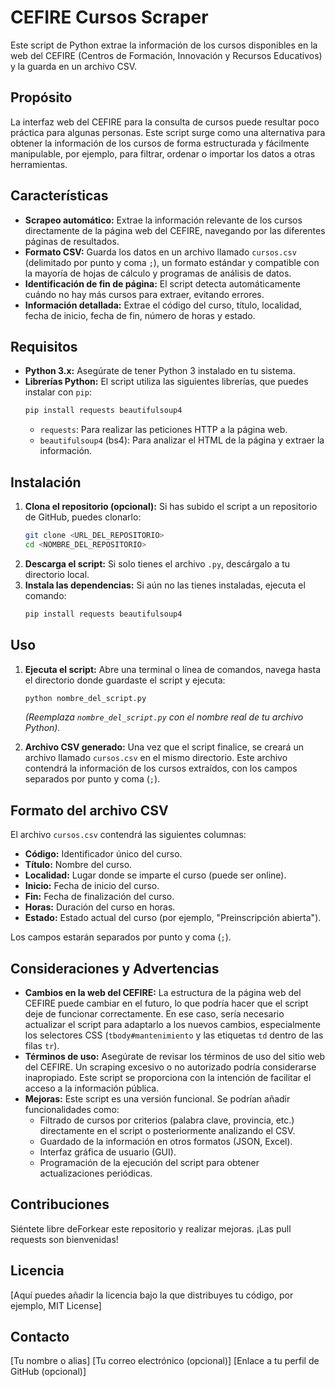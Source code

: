 # CEFIRE Cursos Scraper

Este script de Python extrae la información de los cursos disponibles en la web del CEFIRE (Centros de Formación, Innovación y Recursos Educativos) y la guarda en un archivo CSV.

## Propósito

La interfaz web del CEFIRE para la consulta de cursos puede resultar poco práctica para algunas personas. Este script surge como una alternativa para obtener la información de los cursos de forma estructurada y fácilmente manipulable, por ejemplo, para filtrar, ordenar o importar los datos a otras herramientas.

## Características

* **Scrapeo automático:** Extrae la información relevante de los cursos directamente de la página web del CEFIRE, navegando por las diferentes páginas de resultados.
* **Formato CSV:** Guarda los datos en un archivo llamado `cursos.csv` (delimitado por punto y coma `;`), un formato estándar y compatible con la mayoría de hojas de cálculo y programas de análisis de datos.
* **Identificación de fin de página:** El script detecta automáticamente cuándo no hay más cursos para extraer, evitando errores.
* **Información detallada:** Extrae el código del curso, título, localidad, fecha de inicio, fecha de fin, número de horas y estado.

## Requisitos

* **Python 3.x:** Asegúrate de tener Python 3 instalado en tu sistema.
* **Librerías Python:** El script utiliza las siguientes librerías, que puedes instalar con `pip`:
    ```bash
    pip install requests beautifulsoup4
    ```
    * `requests`: Para realizar las peticiones HTTP a la página web.
    * `beautifulsoup4` (bs4): Para analizar el HTML de la página y extraer la información.

## Instalación

1.  **Clona el repositorio (opcional):** Si has subido el script a un repositorio de GitHub, puedes clonarlo:
    ```bash
    git clone <URL_DEL_REPOSITORIO>
    cd <NOMBRE_DEL_REPOSITORIO>
    ```
2.  **Descarga el script:** Si solo tienes el archivo `.py`, descárgalo a tu directorio local.
3.  **Instala las dependencias:** Si aún no las tienes instaladas, ejecuta el comando:
    ```bash
    pip install requests beautifulsoup4
    ```

## Uso

1.  **Ejecuta el script:** Abre una terminal o línea de comandos, navega hasta el directorio donde guardaste el script y ejecuta:
    ```bash
    python nombre_del_script.py
    ```
    *(Reemplaza `nombre_del_script.py` con el nombre real de tu archivo Python).*

2.  **Archivo CSV generado:** Una vez que el script finalice, se creará un archivo llamado `cursos.csv` en el mismo directorio. Este archivo contendrá la información de los cursos extraídos, con los campos separados por punto y coma (`;`).

## Formato del archivo CSV

El archivo `cursos.csv` contendrá las siguientes columnas:

* **Código:** Identificador único del curso.
* **Título:** Nombre del curso.
* **Localidad:** Lugar donde se imparte el curso (puede ser online).
* **Inicio:** Fecha de inicio del curso.
* **Fin:** Fecha de finalización del curso.
* **Horas:** Duración del curso en horas.
* **Estado:** Estado actual del curso (por ejemplo, "Preinscripción abierta").

Los campos estarán separados por punto y coma (`;`).

## Consideraciones y Advertencias

* **Cambios en la web del CEFIRE:** La estructura de la página web del CEFIRE puede cambiar en el futuro, lo que podría hacer que el script deje de funcionar correctamente. En ese caso, sería necesario actualizar el script para adaptarlo a los nuevos cambios, especialmente los selectores CSS (`tbody#mantenimiento` y las etiquetas `td` dentro de las filas `tr`).
* **Términos de uso:** Asegúrate de revisar los términos de uso del sitio web del CEFIRE. Un scraping excesivo o no autorizado podría considerarse inapropiado. Este script se proporciona con la intención de facilitar el acceso a la información pública.
* **Mejoras:** Este script es una versión funcional. Se podrían añadir funcionalidades como:
    * Filtrado de cursos por criterios (palabra clave, provincia, etc.) directamente en el script o posteriormente analizando el CSV.
    * Guardado de la información en otros formatos (JSON, Excel).
    * Interfaz gráfica de usuario (GUI).
    * Programación de la ejecución del script para obtener actualizaciones periódicas.

## Contribuciones

Siéntete libre deForkear este repositorio y realizar mejoras. ¡Las pull requests son bienvenidas!

## Licencia

[Aquí puedes añadir la licencia bajo la que distribuyes tu código, por ejemplo, MIT License]

## Contacto

[Tu nombre o alias]
[Tu correo electrónico (opcional)]
[Enlace a tu perfil de GitHub (opcional)]
